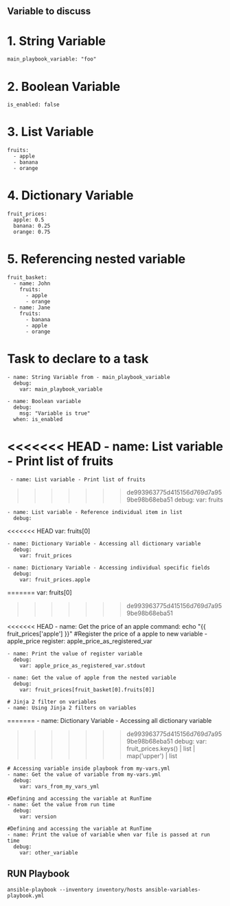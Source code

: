 
## Variable to discuss

# 1. String Variable
    main_playbook_variable: "foo"


# 2. Boolean Variable
    
    is_enabled: false
    

# 3. List Variable
    
    fruits:
      - apple
      - banana
      - orange
    
# 4. Dictionary Variable
    
    fruit_prices:
      apple: 0.5
      banana: 0.25
      orange: 0.75
    

 # 5. Referencing nested variable
    
    
    fruit_basket:
      - name: John
        fruits:
          - apple
          - orange
      - name: Jane
        fruits:
          - banana
          - apple
          - orange
    

 



# Task to declare to a task 


    - name: String Variable from - main_playbook_variable
      debug:
        var: main_playbook_variable

    - name: Boolean variable
      debug:
        msg: "Variable is true"
      when: is_enabled

<<<<<<< HEAD
    - name: List variable - Print list of fruits
=======
     - name: List variable - Print list of fruits
>>>>>>> de993963775d415156d769d7a959be98b68eba51
      debug:
        var: fruits

    - name: List variable - Reference individual item in list
      debug:
<<<<<<< HEAD
        var: fruits[0]

    - name: Dictionary Variable - Accessing all dictionary variable
      debug:
        var: fruit_prices

    - name: Dictionary Variable - Accessing individual specific fields
      debug:
        var: fruit_prices.apple
=======
        var: fruits[0]
>>>>>>> de993963775d415156d769d7a959be98b68eba51

<<<<<<< HEAD
    - name: Get the price of an apple
      command: echo "{{ fruit_prices['apple'] }}"
      #Register the price of a apple to new variable - apple_price
      register: apple_price_as_registered_var

    - name: Print the value of register variable
      debug:
        var: apple_price_as_registered_var.stdout

    - name: Get the value of apple from the nested variable
      debug:
        var: fruit_prices[fruit_basket[0].fruits[0]]

    # Jinja 2 filter on variables
    - name: Using Jinja 2 filters on variables
=======
    - name: Dictionary Variable - Accessing all dictionary variable
>>>>>>> de993963775d415156d769d7a959be98b68eba51
      debug:
        var: fruit_prices.keys() | list | map('upper') | list

    # Accessing variable inside playbook from my-vars.yml
    - name: Get the value of variable from my-vars.yml
      debug:
        var: vars_from_my_vars_yml

    #Defining and accessing the variable at RunTime
    - name: Get the value from run time
      debug:
        var: version

    #Defining and accessing the variable at RunTime
    - name: Print the value of variable when var file is passed at run time
      debug:
        var: other_variable




## RUN Playbook

```
ansible-playbook --inventory inventory/hosts ansible-variables-playbook.yml

```

